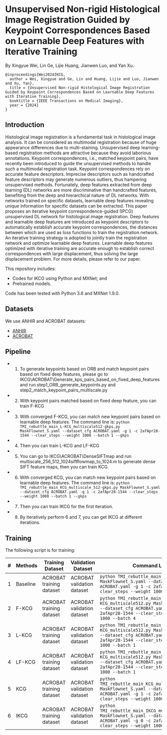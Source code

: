# Unsupervised Non-rigid Histological Image Registration Guided by Keypoint Correspondences Based on Learnable Deep Features with Iterative Training

By Xingyue Wei, Lin Ge, Lijie Huang, Jianwen Luo, and Yan Xu.

```
@inproceedings{Wei2024IKCG,
  author = Wei, Xingyue and Ge, Lin and Huang, Lijie and Luo, Jianwen and Xu, Yan},
  title = {Unsupervised Non-rigid Histological Image Registration Guided by Keypoint Correspondences Based on Learnable Deep Features with Iterative Training},
  booktitle = {IEEE Transactions on Medical Imaging},
  year = {2024}
}
```

## Introduction


Histological image registration is a fundamental task in histological image analysis. It can be considered as multimodal registration because of huge appearance differences due to multi-staining. Unsupervised deep learning-based registration methods are attractive because they avoid laborious annotations. Keypoint correspondences, i.e., matched keypoint pairs, have recently been introduced to guide the unsupervised methods to handle such a multimodal registration task. Keypoint correspondences rely on accurate feature descriptors. Imprecise descriptors such as handcrafted feature descriptors may generate numerous outliers, thus hampering unsupervised methods. Fortunately, deep features extracted from deep learning (DL) networks are more discriminative than handcrafted features, benefiting from the deep and hierarchical nature of DL networks. With networks trained on specific datasets, learnable deep features revealing unique information for specific datasets can be extracted. This paper proposes an iterative keypoint correspondence-guided (IPCG) unsupervised DL network for histological image registration. Deep features and learnable deep features are introduced as keypoint descriptors to automatically establish accurate keypoint correspondences, the distances between which are used as loss functions to train the registration network. An iterative training strategy is adopted to jointly train the registration network and optimize learnable deep features. Learnable deep features optimized with iterative training are accurate enough to establish correct correspondences with large displacement, thus solving the large displacement problem. For more details, please refer to our paper.

This repository includes:

- Codes for IKCG using Python and MXNet; and
- Pretrained models.

Code has been tested with Python 3.6 and MXNet 1.9.0.

## Datasets

We use ANHIR and ACROBAT datasets:

- [ANHIR](https://anhir.grand-challenge.org/)
- [ACROBAT](https://acrobat.grand-challenge.org/)

## Pipeline
- 1. To generate keypoints based on ORB and match keypoint pairs based on fixed deep features, please go to IKCG\ACROBAT\Generate_kps_pairs_based_on_fixed_deep_features and run step1_ORB_generate_keypoints.py and step2_match_keypoint_pairs_multiscale.py
- 2. With keypoint pairs matched based on fixed deep feature, you can train F-KCG
- 3. With converged F-KCG, you can match new keypoint pairs based on learnable deep features. The command line is:
   `python TMI_rebuttle_main_L-KCG_multiscale512-gkps.py MaskFlownet_S.yaml --dataset_cfg ACROBAT.yaml -g 1 -c 2afApr28-1544 --clear_steps --weight 1000 --batch 1 --gkps` 
- 4. Then you can train L-KCG and LF-KCG
- 5. You can go to IKCG\ACROBAT\DenseSIFTmap and run multiscale_256_512_1024siftflowmap_to_1024.m to generate dense SIFT feature maps, then you can train KCG.
- 6. With converged KCG, you can match new keypoint pairs based on learnable deep features. The command line is:
  `python TMI_rebuttle_main_KCG_multiscale_512-gkps.py MaskFlownet_S.yaml --dataset_cfg ACROBAT.yaml -g 1 -c 2afApr28-1544 --clear_steps --weight 1000 --batch 1 --gkps` 
- 7. Then you can train IKCG for the first iteration.
- 8. By iteratively perform 6 and 7, you can get IKCG at different iterations.

## Training

The following script is for training:

<center>

| # | Methods         | Training Dataset         | Validation Dataset    | Command Line |
|---|---|---|---|---|
| 1 | Baseline | ACROBAT training dataset  | ACROBAT validation dataset  | `python TMI_rebuttle_main_baseline512.py MaskFlownet_S.yaml --dataset_cfg ACROBAT.yaml -g 1 -c 2afApr28-1544 --clear_steps --weight 1000 --batch 4` |
| 2 | F-KCG | ACROBAT training dataset  | ACROBAT validation dataset  | `python TMI_rebuttle_main_F-KCG_multiscale512.py MaskFlownet_S.yaml --dataset_cfg ACROBAT.yaml -g 1 -c 2afApr28-1544 --clear_steps --weight 1000 --batch 4` |
| 3 | L-KCG | ACROBAT training dataset  | ACROBAT validation dataset  | `python TMI_rebuttle_main_L-KCG_multiscale512.py MaskFlownet_S.yaml --dataset_cfg ACROBAT.yaml -g 1 -c 2afApr28-1544 --clear_steps --weight 1000 --batch 1` |
| 4 | LF-KCG | ACROBAT training dataset  | ACROBAT validation dataset  | `python TMI_rebuttle_main_LF-KCG_multiscale512.py MaskFlownet_S.yaml --dataset_cfg ACROBAT.yaml -g 1 -c 2afApr28-1544 --clear_steps --weight 1000 --batch 1` |
| 5 | KCG | ACROBAT training dataset | ACROBAT validation dataset  | `python TMI_rebuttle_main_KCG_multiscale_512.py MaskFlownet_S.yaml --dataset_cfg ACROBAT.yaml -g 1 -c 2afApr28-1544 --clear_steps --weight 1000 --batch 1`|
| 6 | IKCG   | ACROBAT training dataset  | ACROBAT validation dataset  | `python TMI_rebuttle_main_IKCG_multiscale_512.py MaskFlownet_S.yaml --dataset_cfg ACROBAT.yaml -g 0 -c 2afApr28-1544 --clear_steps --weight 1000 --batch 1` |

</center>
